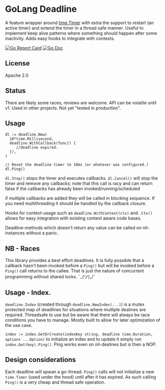 # GoLang Deadline
A feature wrapper around [time.Timer](https://pkg.go.dev/time) with extra the support to restart (an active timer) and extend the timer in a thread safe manner. Useful to implement keep alive patterns where something should happen after some inactivity. Adds easy hooks to integrate with contexts.

[![Go Report Card](https://goreportcard.com/badge/github.com/kvanticoss/deadline?style=flat-square)](https://goreportcard.com/report/github.com/kvanticoss/deadline)
[![Go Doc](https://img.shields.io/badge/godoc-reference-blue.svg?style=flat-square)](https://pkg.go.dev/github.com/kvanticoss/deadline)

## License
Apache 2.0

## Status
There are likely some races, reviews are welcome. API can be volatile until v1. Used in other projects. Not yet "tested in production".

## Usage

```
dl := deadline.New(
  10*time.Millisecond,
  deadline.WithCallback(func() {
     //deadline expired.
  }),
)

// Reset the deadline timer to 10ms (or whatever was configured.)
dl.Ping()
```

`dl.Stop()` stops the timer and executes callbacks. `dl.Cancel()` will stop the timer and remove any callbacks; note that this call is racy and can return false if the callbacks has already been invoked/running/scheduled

if multiple callbacks are added they will be called in blocking sequence. If you need multithreading it should be handled by the callback closure.

Hooks for context-usage such as `deadline.WithContext(ctx)` and `.Ctx()` allows for easy integration with existing context aware code bases.

Deadline-methods which doesn't return any value can be called on nil-instances without a panic.

## NB - Races
This library provides a best effort deadlines. It is fully possible that a callback hasn't been invoked before a `Ping()` but will be invoked before a `Ping()` call returns to the callee. That is just the nature of concurrent programming without shared locks. ¯\_(ツ)_/¯

## Usage - Index.
`deadline.Index` (created through `deadline.NewIndex(...)`) is a mutex protected map of deadlines for situations where mutliple dealines are required. Threadsafe to use but be aware that there will always be race conditions you have to manage. Mostly built to allow for later optimization of the use case.

`index := index.GetOrCreate(indexKey string, deadline time.Duration, options ...Option)` to initialize an index and to update it simply run `index.Get(key).Ping()`. Ping works even on nil-dealines but is then a NOP.


## Design considerations
Each deadline will spwan a go-thread. `Ping()` calls will not initialize a new `time.Timer` (used under the hood) until after it has expired. As such calling `Ping()` is a very cheap and thread safe operation.